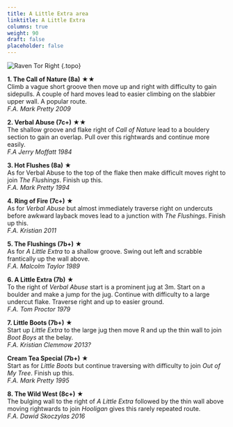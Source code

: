 ```yaml
---
title: A Little Extra area
linktitle: A Little Extra
columns: true
weight: 90
draft: false
placeholder: false
---
```


![Raven Tor Right](/img/peak/millers-dale/ravenstor-right.jpg)
{.topo}


**1. The Call of Nature (8a)** &starf;&starf;  
Climb a vague short groove then move up and right with difficulty to gain sidepulls. A couple of hard moves lead to easier climbing on the slabbier upper wall. A popular route.  
*F.A. Mark Pretty 2009*

**2. Verbal Abuse (7c+)** &starf;&starf;  
The shallow groove and flake right of *Call of Nature* lead to a bouldery section to gain an overlap. Pull over this rightwards and continue more easily.  
*F.A Jerry Moffatt 1984*

**3. Hot Flushes (8a)** &starf;  
As for Verbal Abuse to the top of the flake then make difficult moves right to join *The Flushings*. Finish up this.  
*F.A. Mark Pretty 1994*

**4. Ring of Fire (7c+)** &starf;  
As for *Verbal Abuse* but almost immediately traverse right on undercuts before awkward layback moves lead to a junction with *The Flushings*. Finish up this.  
*F.A. Kristian 2011*

**5. The Flushings (7b+)** &starf;  
As for *A Little Extra* to a shallow groove. Swing out left and scrabble frantically up the wall above.  
*F.A. Malcolm Taylor 1989*

**6. A Little Extra (7b)** &starf;  
To the right of *Verbal Abuse* start is a prominent jug at 3m. Start on a boulder and make a jump for the jug. Continue with difficulty to a large undercut flake. Traverse right and up to easier ground.  
*F.A. Tom Proctor 1979*

**7. Little Boots (7b+)** &starf;  
Start up *Little Extra* to the large jug then move R and up the thin wall to join *Boot Boys* at the belay.  
*F.A. Kristian Clemmow 2013?*

**Cream Tea Special (7b+)** &starf;  
Start as for *Little Boots* but continue traversing with difficulty to join *Out of My Tree*. Finish up this.  
*F.A. Mark Pretty 1995*

**8. The Wild West (8c+)** &starf;  
The bulging wall to the right of *A Little Extra* followed by the thin wall above moving rightwards to join *Hooligan* gives this rarely repeated route.  
*F.A. Dawid Skoczylas 2016*


